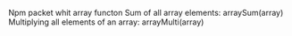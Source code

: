Npm packet whit array functon
Sum of all array elements: arraySum(array)
Multiplying all elements of an array: arrayMulti(array)
